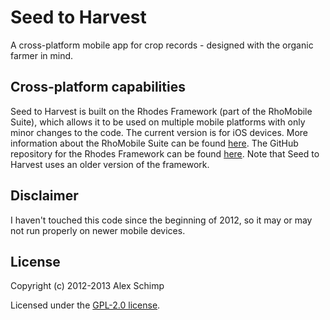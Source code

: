 Seed to Harvest
=============

A cross-platform mobile app for crop records - designed with the organic farmer in mind.

Cross-platform capabilities
---------------
Seed to Harvest is built on the Rhodes Framework (part of the RhoMobile Suite), which allows it to be used on multiple mobile platforms with only minor changes to the code. The current version is for iOS devices. More information about the RhoMobile Suite can be found [here](http://www.motorolasolutions.com/US-EN/Business+Product+and+Services/Software+and+Applications/RhoMobile+Suite). The GitHub repository for the Rhodes Framework can be found [here](https://github.com/rhomobile/rhodes). Note that Seed to Harvest uses an older version of the framework.

Disclaimer
---------------
I haven't touched this code since the beginning of 2012, so it may or may not run properly on newer mobile devices.

License
---------------

Copyright (c) 2012-2013 Alex Schimp

Licensed under the [GPL-2.0 license](http://opensource.org/licenses/GPL-2.0).
